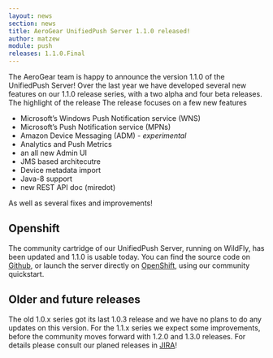 ```yaml
---
layout: news
section: news
title: AeroGear UnifiedPush Server 1.1.0 released!
author: matzew
module: push
releases: 1.1.0.Final
---
```


The AeroGear team is happy to announce the version 1.1.0 of the UnifiedPush Server! Over the last year we have developed several new features on our 1.1.0 release series, with a two alpha and four beta releases. The highlight of the release The release focuses on a few new features

* Microsoft’s Windows Push Notification service (WNS)
* Microsoft’s Push Notification service (MPNs)
* Amazon Device Messaging (ADM) - _experimental_
* Analytics and Push Metrics
* an all new Admin UI 
* JMS based architecutre 
* Device metadata import
* Java-8 support
* new REST API doc (miredot)

As well as several fixes and improvements! 

## Openshift

The community cartridge of our UnifiedPush Server, running on WildFly, has been updated and 1.1.0 is usable today. You can find the source code on [Github](https://github.com/aerogear/openshift-origin-cartridge-aerogear-push), or launch the server directly on [OpenShift](https://openshift.redhat.com/app/console/application_type/quickstart!31), using our community quickstart.


## Older and future releases

The old 1.0.x series got its last 1.0.3 release and we have no plans to do any updates on this version. For the 1.1.x series we expect some improvements, before the community moves forward with 1.2.0 and 1.3.0 releases. For details please consult our planed releases in [JIRA](https://issues.jboss.org/projects/AGPUSH?selectedItem=com.atlassian.jira.jira-projects-plugin:release-page)!
